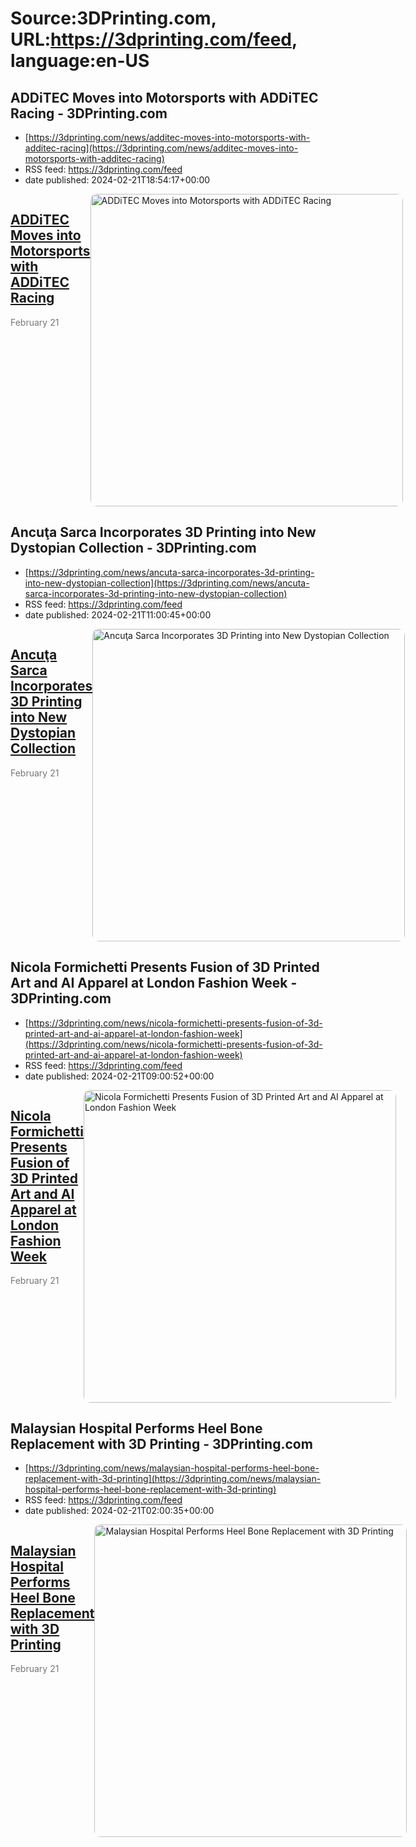 # Source:3DPrinting.com, URL:https://3dprinting.com/feed, language:en-US

## ADDiTEC Moves into Motorsports with ADDiTEC Racing - 3DPrinting.com
 - [https://3dprinting.com/news/additec-moves-into-motorsports-with-additec-racing](https://3dprinting.com/news/additec-moves-into-motorsports-with-additec-racing)
 - RSS feed: https://3dprinting.com/feed
 - date published: 2024-02-21T18:54:17+00:00

<div style="display: flex;"><div><h2><a href="https://3dprinting.com/news/additec-moves-into-motorsports-with-additec-racing/" target="_blank">ADDiTEC Moves into Motorsports with ADDiTEC Racing</a></h2><span style="color: #777; font-size: 14px; margin-top: auto;">February 21</span></div><div><img alt="ADDiTEC Moves into Motorsports with ADDiTEC Racing" class="attachment-singular-featured-thumb size-singular-featured-thumb wp-post-image" height="500" src="https://3dprinting.com/wp-content/uploads/image1-98-500x500.jpg" style="border-radius: 10px; overflow: hidden;" width="500" /></div></div>

## Ancuţa Sarca Incorporates 3D Printing into New Dystopian Collection - 3DPrinting.com
 - [https://3dprinting.com/news/ancuta-sarca-incorporates-3d-printing-into-new-dystopian-collection](https://3dprinting.com/news/ancuta-sarca-incorporates-3d-printing-into-new-dystopian-collection)
 - RSS feed: https://3dprinting.com/feed
 - date published: 2024-02-21T11:00:45+00:00

<div style="display: flex;"><div><h2><a href="https://3dprinting.com/news/ancuta-sarca-incorporates-3d-printing-into-new-dystopian-collection/" target="_blank">Ancuţa Sarca Incorporates 3D Printing into New Dystopian Collection</a></h2><span style="color: #777; font-size: 14px; margin-top: auto;">February 21</span></div><div><img alt="Ancuţa Sarca Incorporates 3D Printing into New Dystopian Collection" class="attachment-singular-featured-thumb size-singular-featured-thumb wp-post-image" height="500" src="https://3dprinting.com/wp-content/uploads/428437579_420194277248157_2118192740368931350_n-500x500.jpg" style="border-radius: 10px; overflow: hidden;" width="500" /></div></div>

## Nicola Formichetti Presents Fusion of 3D Printed Art and AI Apparel at London Fashion Week - 3DPrinting.com
 - [https://3dprinting.com/news/nicola-formichetti-presents-fusion-of-3d-printed-art-and-ai-apparel-at-london-fashion-week](https://3dprinting.com/news/nicola-formichetti-presents-fusion-of-3d-printed-art-and-ai-apparel-at-london-fashion-week)
 - RSS feed: https://3dprinting.com/feed
 - date published: 2024-02-21T09:00:52+00:00

<div style="display: flex;"><div><h2><a href="https://3dprinting.com/news/nicola-formichetti-presents-fusion-of-3d-printed-art-and-ai-apparel-at-london-fashion-week/" target="_blank">Nicola Formichetti Presents Fusion of 3D Printed Art and AI Apparel at London Fashion Week</a></h2><span style="color: #777; font-size: 14px; margin-top: auto;">February 21</span></div><div><img alt="Nicola Formichetti Presents Fusion of 3D Printed Art and AI Apparel at London Fashion Week" class="attachment-singular-featured-thumb size-singular-featured-thumb wp-post-image" height="500" src="https://3dprinting.com/wp-content/uploads/image2-157-500x500.png" style="border-radius: 10px; overflow: hidden;" width="500" /></div></div>

## Malaysian Hospital Performs Heel Bone Replacement with 3D Printing - 3DPrinting.com
 - [https://3dprinting.com/news/malaysian-hospital-performs-heel-bone-replacement-with-3d-printing](https://3dprinting.com/news/malaysian-hospital-performs-heel-bone-replacement-with-3d-printing)
 - RSS feed: https://3dprinting.com/feed
 - date published: 2024-02-21T02:00:35+00:00

<div style="display: flex;"><div><h2><a href="https://3dprinting.com/news/malaysian-hospital-performs-heel-bone-replacement-with-3d-printing/" target="_blank">Malaysian Hospital Performs Heel Bone Replacement with 3D Printing</a></h2><span style="color: #777; font-size: 14px; margin-top: auto;">February 21</span></div><div><img alt="Malaysian Hospital Performs Heel Bone Replacement with 3D Printing" class="attachment-singular-featured-thumb size-singular-featured-thumb wp-post-image" height="500" src="https://3dprinting.com/wp-content/uploads/image1-97-500x500.jpg" style="border-radius: 10px; overflow: hidden;" width="500" /></div></div>

